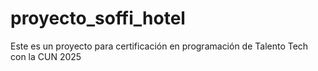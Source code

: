# proyecto_soffi_hotel
Este es un proyecto para certificación en programación de Talento Tech con la CUN 2025
